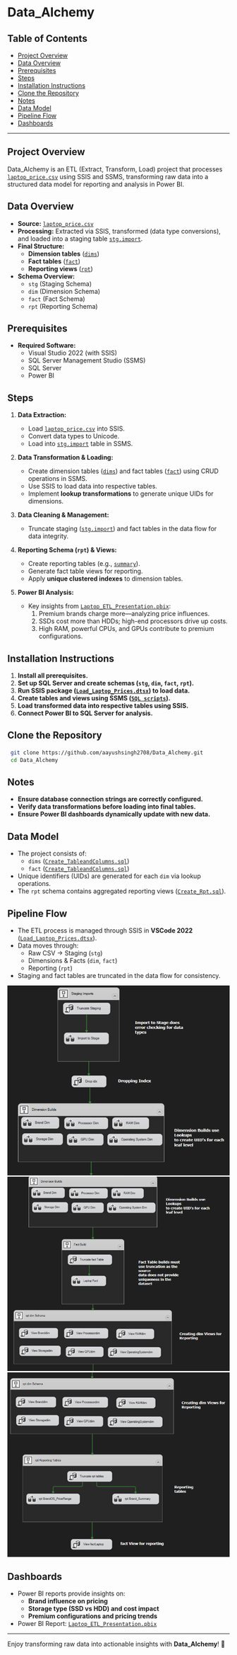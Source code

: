 # Data_Alchemy

## Table of Contents
- [Project Overview](#project-overview)
- [Data Overview](#data-overview)
- [Prerequisites](#prerequisites)
- [Steps](#steps)
- [Installation Instructions](#installation-instructions)
- [Clone the Repository](#clone-the-repository)
- [Notes](#notes)
- [Data Model](#data-model)
- [Pipeline Flow](#pipeline-flow)
- [Dashboards](#dashboards)

---

## Project Overview
Data_Alchemy is an ETL (Extract, Transform, Load) project that processes [`laptop_price.csv`](https://github.com/aayushsingh2708/Data_Alchemy/blob/master/Database/laptop_prices.csv) using SSIS and SSMS, transforming raw data into a structured data model for reporting and analysis in Power BI.

## Data Overview
- **Source:** [`laptop_price.csv`](https://github.com/aayushsingh2708/Data_Alchemy/blob/master/Database/laptop_prices.csv)
- **Processing:** Extracted via SSIS, transformed (data type conversions), and loaded into a staging table [`stg.import`](https://github.com/aayushsingh2708/Data_Alchemy/blob/master/SQL/Create_TableandColumns.sql).
- **Final Structure:**
  - **Dimension tables** ([`dims`](https://github.com/aayushsingh2708/Data_Alchemy/blob/master/SQL/Create_TableandColumns.sql))
  - **Fact tables** ([`fact`](https://github.com/aayushsingh2708/Data_Alchemy/blob/master/SQL/Create_TableandColumns.sql))
  - **Reporting views** ([`rpt`](https://github.com/aayushsingh2708/Data_Alchemy/blob/master/SQL/Create_View.sql))
- **Schema Overview:**
  - `stg` (Staging Schema)
  - `dim` (Dimension Schema)
  - `fact` (Fact Schema)
  - `rpt` (Reporting Schema)

## Prerequisites
- **Required Software:**
  - Visual Studio 2022 (with SSIS)
  - SQL Server Management Studio (SSMS)
  - SQL Server
  - Power BI

## Steps
1. **Data Extraction:**
   - Load [`laptop_price.csv`](https://github.com/aayushsingh2708/Data_Alchemy/blob/master/Database/laptop_prices.csv) into SSIS.
   - Convert data types to Unicode.
   - Load into [`stg.import`](https://github.com/aayushsingh2708/Data_Alchemy/blob/master/SQL/Create_TableandColumns.sql) table in SSMS.

2. **Data Transformation & Loading:**
   - Create dimension tables ([`dims`](https://github.com/aayushsingh2708/Data_Alchemy/blob/master/SQL/Create_TableandColumns.sql)) and fact tables ([`fact`](https://github.com/aayushsingh2708/Data_Alchemy/blob/master/SQL/Create_TableandColumns.sql)) using CRUD operations in SSMS.
   - Use SSIS to load data into respective tables.
   - Implement **lookup transformations** to generate unique UIDs for dimensions.

3. **Data Cleaning & Management:**
   - Truncate staging ([`stg.import`](https://github.com/aayushsingh2708/Data_Alchemy/blob/master/SQL/Create_TableandColumns.sql)) and fact tables in the data flow for data integrity.

4. **Reporting Schema (`rpt`) & Views:**
   - Create reporting tables (e.g., [`summary`](https://github.com/aayushsingh2708/Data_Alchemy/blob/master/SQL/Create_Rpt.sql)).
   - Generate fact table views for reporting.
   - Apply **unique clustered indexes** to dimension tables.

5. **Power BI Analysis:**
   - Key insights from [`Laptop_ETL_Presentation.pbix`](https://github.com/aayushsingh2708/Data_Alchemy/blob/master/Visualization(PowerBI)/Laptop_ETL_Presentation.pbix):
     1. Premium brands charge more—analyzing price influences.
     2. SSDs cost more than HDDs; high-end processors drive up costs.
     3. High RAM, powerful CPUs, and GPUs contribute to premium configurations.

## Installation Instructions
1. **Install all prerequisites.**
2. **Set up SQL Server and create schemas (`stg`, `dim`, `fact`, `rpt`).**
3. **Run SSIS package ([`Load_Laptop_Prices.dtsx`](https://github.com/aayushsingh2708/Data_Alchemy/blob/master/ETL/Load_Laptop_Prices.dtsx)) to load data.**
4. **Create tables and views using SSMS ([`SQL scripts`](https://github.com/aayushsingh2708/Data_Alchemy/tree/master/SQL)).**
5. **Load transformed data into respective tables using SSIS.**
6. **Connect Power BI to SQL Server for analysis.**

## Clone the Repository
```sh
 git clone https://github.com/aayushsingh2708/Data_Alchemy.git
 cd Data_Alchemy
```

## Notes
- **Ensure database connection strings are correctly configured.**
- **Verify data transformations before loading into final tables.**
- **Ensure Power BI dashboards dynamically update with new data.**

## Data Model
- The project consists of:
  - `dims` ([`Create_TableandColumns.sql`](https://github.com/aayushsingh2708/Data_Alchemy/blob/master/SQL/Create_TableandColumns.sql))
  - `fact` ([`Create_TableandColumns.sql`](https://github.com/aayushsingh2708/Data_Alchemy/blob/master/SQL/Create_TableandColumns.sql))
- Unique identifiers (UIDs) are generated for each `dim` via lookup operations.
- The `rpt` schema contains aggregated reporting views ([`Create_Rpt.sql`](https://github.com/aayushsingh2708/Data_Alchemy/blob/master/SQL/Create_Rpt.sql)).

## Pipeline Flow
- The ETL process is managed through SSIS in **VSCode 2022** ([`Load_Laptop_Prices.dtsx`](https://github.com/aayushsingh2708/Data_Alchemy/blob/master/ETL/Load_Laptop_Prices.dtsx)).
- Data moves through:
  - Raw CSV → Staging (`stg`)
  - Dimensions & Facts (`dim`, `fact`)
  - Reporting (`rpt`)
- Staging and fact tables are truncated in the data flow for consistency.

![ETL Pipeline Flow](https://github.com/aayushsingh2708/Data_Alchemy/blob/master/Images/Pipeline1.png)
![ETL Pipeline Flow2](https://github.com/aayushsingh2708/Data_Alchemy/blob/master/Images/Pipeline2.png)
![ETL Pipeline Flow3](https://github.com/aayushsingh2708/Data_Alchemy/blob/master/Images/Pipeline3.png)

## Dashboards
- Power BI reports provide insights on:
  - **Brand influence on pricing**
  - **Storage type (SSD vs HDD) and cost impact**
  - **Premium configurations and pricing trends**
- Power BI Report: [`Laptop_ETL_Presentation.pbix`](https://github.com/aayushsingh2708/Data_Alchemy/blob/master/Visualization(PowerBI)/Laptop_ETL_Presentation.pbix)

---

Enjoy transforming raw data into actionable insights with **Data_Alchemy**! 🚀

